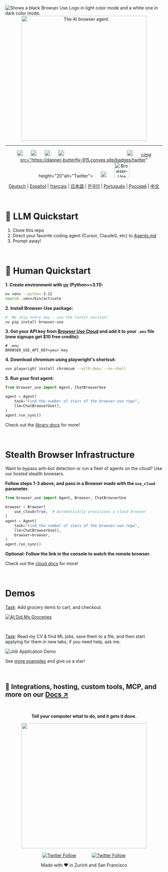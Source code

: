 <picture>
  <source media="(prefers-color-scheme: light)" srcset="https://github.com/user-attachments/assets/2ccdb752-22fb-41c7-8948-857fc1ad7e24"">
  <source media="(prefers-color-scheme: dark)" srcset="https://github.com/user-attachments/assets/774a46d5-27a0-490c-b7d0-e65fcbbfa358">
  <img alt="Shows a black Browser Use Logo in light color mode and a white one in dark color mode." src="https://github.com/user-attachments/assets/774a46d5-27a0-490c-b7d0-e65fcbbfa358"  width="full">
</picture>

<div align="center">
    <picture>
    <source media="(prefers-color-scheme: light)" srcset="https://github.com/user-attachments/assets/9955dda9-ede3-4971-8ee0-91cbc3850125"">
    <source media="(prefers-color-scheme: dark)" srcset="https://github.com/user-attachments/assets/6797d09b-8ac3-4cb9-ba07-b289e080765a">
    <img alt="The AI browser agent." src="https://github.com/user-attachments/assets/6797d09b-8ac3-4cb9-ba07-b289e080765a"  width="400">
    </picture>
</div>

---

<div align="center">

<a href="#demos"><img src="https://dapper-butterfly-915.convex.site/badges/demos" height="20" alt="Demos"></a><img width="24" height="1" alt=""><a href="https://docs.browser-use.com"><img src="https://dapper-butterfly-915.convex.site/badges/docs" height="20" alt="Docs"></a><img width="24" height="1" alt=""><a href="https://browser-use.com/posts"><img src="https://dapper-butterfly-915.convex.site/badges/blog" height="20" alt="Blog"></a><img width="24" height="1" alt=""><a href="https://browsermerch.com"><img src="https://dapper-butterfly-915.convex.site/badges/merch" height="20" alt="Merch"></a><img width="200" height="1" alt=""><a href="https://github.com/browser-use/browser-use"><img src="https://dapper-butterfly-915.convex.site/badges/github" height="20" alt="GithubStars"></a><img width="24" height="1" alt=""><a href="https://x.com/intent/user?screen_name=browser_use"><img src="https://dapper-butterfly-915.convex.site/badges/twitter" height="20"alt="Twitter"></a><img width="24" height="1" alt=""><a href="https://link.browser-use.com/discord"><img src="https://dapper-butterfly-915.convex.site/badges/discord" height="20" alt="Discord"><a><img width="24" height="1" alt=""><a href="https://cloud.browser-use.com"><img src="https://dapper-butterfly-915.convex.site/badges/cloud" height="48" alt="Browser-Use Cloud"></a>

</div>

<div align="center">

<!-- Keep these links. Translations will automatically update with the README. -->
[Deutsch](https://www.readme-i18n.com/browser-use/browser-use?lang=de) |
[Español](https://www.readme-i18n.com/browser-use/browser-use?lang=es) |
[français](https://www.readme-i18n.com/browser-use/browser-use?lang=fr) |
[日本語](https://www.readme-i18n.com/browser-use/browser-use?lang=ja) |
[한국어](https://www.readme-i18n.com/browser-use/browser-use?lang=ko) |
[Português](https://www.readme-i18n.com/browser-use/browser-use?lang=pt) |
[Русский](https://www.readme-i18n.com/browser-use/browser-use?lang=ru) |
[中文](https://www.readme-i18n.com/browser-use/browser-use?lang=zh)

</div>

</br>

# 🤖 LLM Quickstart

1. Clone this repo
2. Direct your favorite coding agent (Cursor, ClaudeS, etc) to [Agents.md](https://docs.browser-use.com/llms-full.txt)
3. Prompt away!

<br/>

# 👋 Human Quickstart

**1. Create environment with [uv](https://docs.astral.sh/uv/) (Python>=3.11):**
```bash
uv venv --python 3.12
source .venv/bin/activate
```

**2. Install Browser-Use package:**
```bash
#  We ship every day - use the latest version!
uv pip install browser-use
```

**3. Get your API key from [Browser Use Cloud](https://cloud.browser-use.com/dashboard/api) and add it to your `.env` file (new signups get $10 free credits):**
```
# .env
BROWSER_USE_API_KEY=your-key
```

**4. Download chromium using playwright's shortcut:**
```bash
uvx playwright install chromium --with-deps --no-shell
```

**5. Run your first agent:**
```python
from browser_use import Agent, ChatBrowserUse

agent = Agent(
    task="Find the number of stars of the browser-use repo",
    llm=ChatBrowserUse(),
)
agent.run_sync()
```

Check out the [library docs](https://docs.browser-use.com) for more!

<br/>

# Stealth Browser Infrastructure

Want to bypass anti-bot detection or run a fleet of agents on the cloud? Use our hosted stealth browsers.

**Follow steps 1-3 above, and pass in a Browser made with the `use_cloud` parameter.**
```python
from browser_use import Agent, Browser, ChatBrowserUse

browser = Browser(
    use_cloud=True,  # Automatically provisions a cloud browser
)
agent = Agent(
    task="Find the number of stars of the browser-use repo",
    llm=ChatBrowserUse(),
    browser=browser,
)
agent.run_sync()
```

**Optional: Follow the link in the console to watch the remote browser.**

Check out the [cloud docs](https://docs.cloud.browser-use.com) for more!

<br/>

# Demos

[Task](https://github.com/browser-use/browser-use/blob/main/examples/use-cases/shopping.py): Add grocery items to cart, and checkout.

[![AI Did My Groceries](https://github.com/user-attachments/assets/a0ffd23d-9a11-4368-8893-b092703abc14)](https://www.youtube.com/watch?v=L2Ya9PYNns8)

<br/>


[Task](https://github.com/browser-use/browser-use/blob/main/examples/use-cases/find_and_apply_to_jobs.py): Read my CV & find ML jobs, save them to a file, and then start applying for them in new tabs, if you need help, ask me.

![Job Application Demo](https://github.com/user-attachments/assets/57865ee6-6004-49d5-b2c2-6dff39ec2ba9)

See [more examples](https://docs.browser-use.com/examples) and give us a star!

<br/>

## 📖 Integrations, hosting, custom tools, MCP, and more on our [Docs ↗](https://docs.browser-use.com)

<br/>

<div align="center">
  
**Tell your computer what to do, and it gets it done.**

<img src="https://github.com/user-attachments/assets/06fa3078-8461-4560-b434-445510c1766f" width="400"/>

[![Twitter Follow](https://img.shields.io/twitter/follow/Magnus?style=social)](https://x.com/intent/user?screen_name=mamagnus00)
&emsp;&emsp;&emsp;
[![Twitter Follow](https://img.shields.io/twitter/follow/Gregor?style=social)](https://x.com/intent/user?screen_name=gregpr07)

</div>

<div align="center"> Made with ❤️ in Zurich and San Francisco </div>